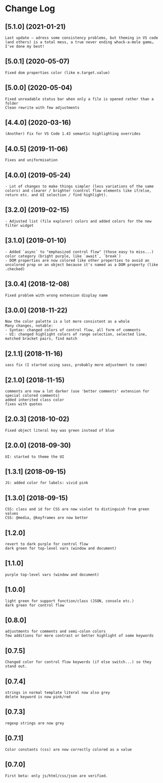 # Change Log

## [5.1.0] (2021-01-21)
	Last update – adress some consistency problems, but theming in VS code (and others) is a total mess, a true never ending whack-a-mole game… I've done my best!

## [5.0.1] (2020-05-07)
	Fixed dom properties color (like e.target.value)

## [5.0.0] (2020-05-04) 
	Fixed unreadable status bar when only a file is opened rather than a folder
	Clean rewrite with few adjustments

## [4.4.0] (2020-03-16) 
	(Another) Fix for VS Code 1.43 semantic highlighting overrides

## [4.0.5] (2019-11-06) 
	Fixes and uniformisation

## [4.0.0] (2019-05-24) 
	- Lot of changes to make things simpler (less variations of the same colors) and clearer / brighter (control flow elements like if/else, return etc. and UI selection / find highlight).

## [3.2.0] (2019-02-15)
	- Adjusted list (file explorer) colors and added colors for the new filter widget

## [3.1.0] (2019-01-10)
	- Added `async` to "emphasized control flow" (those easy to miss...) color category (bright purple, like `await`, `break`)
	- DOM properties are now colored like other properties to avoid an uncolored prop on an object because it's named as a DOM property (like .checked)

## [3.0.4] (2018-12-08)
	Fixed problem with wrong extension display name

## [3.0.0] (2018-11-22)
	Now the color palette is a lot more consistent as a whole
	Many changes, notable:
	- Syntax: changed colors of control flow, all form of comments
	- UI: changed highlight colors of range selection, selected line, matched bracket pairs, find match
	
## [2.1.1] (2018-11-16)
	sass fix (I started using sass, probably more adjustment to come)

## [2.1.0] (2018-11-15)
	comments are now a lot darker (use 'better comments' extension for special colored comments)
	added inherited class color
	fixes with quotes

## [2.0.3] (2018-10-02)
	Fixed object literal key was green instead of blue

## [2.0.0] (2018-09-30)
	UI: started to theme the UI
	

## [1.3.1] (2018-09-15)
	JS: added color for labels: vivid pink

## [1.3.0] (2018-09-15)
	CSS: class and id for CSS are now violet to distinguish from green values
	CSS: @media, @keyframes are now better

## [1.2.0]
	revert to dark purple for control flow
	dark green for top-level vars (window and document)

## [1.1.0]
	purple top-level vars (window and document)

## [1.0.0]
	light green for support function/class (JSON, console etc.)
	dark green for control flow 

## [0.8.0]
	adjustments for comments and semi-colon colors
	few additions for more contrast or better highlight of some keywords

## [0.7.5]
	Changed color for control flow keywords (if else switch...) so they stand out.

## [0.7.4]
	strings in normal template literal now also grey
	delete keyword is now pink/red

## [0.7.3]
	regexp strings are now grey

## [0.7.1]
	Color constants (css) are now correctly colored as a value

## [0.7.0]
	First beta: only js/html/css/json are verified.